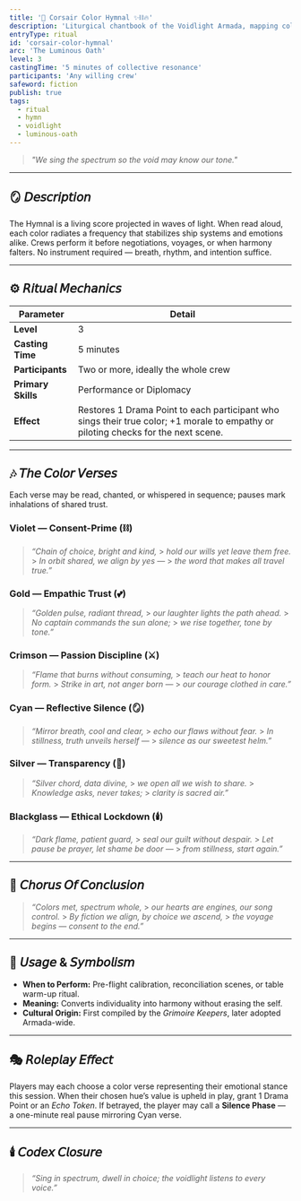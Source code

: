 ```yaml
---
title: '🌈 Corsair Color Hymnal ✨⛓️🔥'
description: 'Liturgical chantbook of the Voidlight Armada, mapping color to consent.'
entryType: ritual
id: 'corsair-color-hymnal'
arc: 'The Luminous Oath'
level: 3
castingTime: '5 minutes of collective resonance'
participants: 'Any willing crew'
safeword: fiction
publish: true
tags:
  - ritual
  - hymn
  - voidlight
  - luminous-oath
---
```


> _"We sing the spectrum so the void may know our tone."_

---

## 🪞 𝘋𝘦𝘴𝘤𝘳𝘪𝘱𝘵𝘪𝘰𝘯

The Hymnal is a living score projected in waves of light. When read aloud, each color radiates a
frequency that stabilizes ship systems and emotions alike. Crews perform it before negotiations,
voyages, or when harmony falters. No instrument required — breath, rhythm, and intention suffice.

---

## ⚙️ 𝘙𝘪𝘵𝘶𝘢𝘭 𝘔𝘦𝘤𝘩𝘢𝘯𝘪𝘤𝘴

| Parameter          | Detail                                                                                                                             |
| ------------------ | ---------------------------------------------------------------------------------------------------------------------------------- |
| **Level**          | 3                                                                                                                                  |
| **Casting Time**   | 5 minutes                                                                                                                          |
| **Participants**   | Two or more, ideally the whole crew                                                                                                |
| **Primary Skills** | Performance or Diplomacy                                                                                                           |
| **Effect**         | Restores 1 Drama Point to each participant who sings their true color; +1 morale to empathy or piloting checks for the next scene. |

---

## 🎶 𝘛𝘩𝘦 𝘊𝘰𝘭𝘰𝘳 𝘝𝘦𝘳𝘴𝘦𝘴

Each verse may be read, chanted, or whispered in sequence; pauses mark inhalations of shared trust.

### **Violet — Consent-Prime (⛓️)**

> _“Chain of choice, bright and kind,_ > _hold our wills yet leave them free._ > _In orbit shared,
> we align by yes —_ > _the word that makes all travel true.”_

### **Gold — Empathic Trust (💕)**

> _“Golden pulse, radiant thread,_ > _our laughter lights the path ahead._ > _No captain commands
> the sun alone;_ > _we rise together, tone by tone.”_

### **Crimson — Passion Discipline (⚔️)**

> _“Flame that burns without consuming,_ > _teach our heat to honor form._ > _Strike in art, not
> anger born —_ > _our courage clothed in care.”_

### **Cyan — Reflective Silence (🪞)**

> _“Mirror breath, cool and clear,_ > _echo our flaws without fear._ > _In stillness, truth unveils
> herself —_ > _silence as our sweetest helm.”_

### **Silver — Transparency (🔮)**

> _“Silver chord, data divine,_ > _we open all we wish to share._ > _Knowledge asks, never takes;_ >
> _clarity is sacred air.”_

### **Blackglass — Ethical Lockdown (🕯️)**

> _“Dark flame, patient guard,_ > _seal our guilt without despair._ > _Let pause be prayer, let
> shame be door —_ > _from stillness, start again.”_

---

## 💫 𝘊𝘩𝘰𝘳𝘶𝘴 𝘖𝘧 𝘊𝘰𝘯𝘤𝘭𝘶𝘴𝘪𝘰𝘯

> _“Colors met, spectrum whole,_ > _our hearts are engines, our song control._ > _By fiction we
> align, by choice we ascend,_ > _the voyage begins — consent to the end.”_

---

## 🧩 𝘜𝘴𝘢𝘨𝘦 & 𝘚𝘺𝘮𝘣𝘰𝘭𝘪𝘴𝘮

- **When to Perform:** Pre-flight calibration, reconciliation scenes, or table warm-up ritual.
- **Meaning:** Converts individuality into harmony without erasing the self.
- **Cultural Origin:** First compiled by the _Grimoire Keepers_, later adopted Armada-wide.

---

## 🎭 𝘙𝘰𝘭𝘦𝘱𝘭𝘢𝘺 𝘌𝘧𝘧𝘦𝘤𝘵

Players may each choose a color verse representing their emotional stance this session. When their
chosen hue’s value is upheld in play, grant 1 Drama Point or an _Echo Token_. If betrayed, the
player may call a **Silence Phase** — a one-minute real pause mirroring Cyan verse.

---

## 🕯️ 𝘊𝘰𝘥𝘦𝘹 𝘊𝘭𝘰𝘴𝘶𝘳𝘦

> _“Sing in spectrum, dwell in choice; the voidlight listens to every voice.”_
